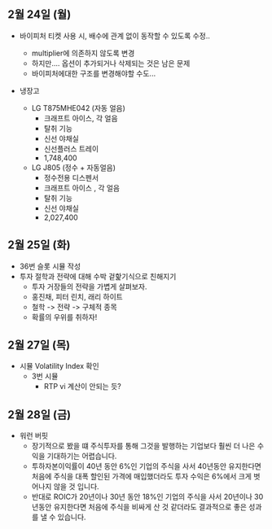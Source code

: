 
## 2월 24일 (월)

- 바이피처 티켓 사용 시, 배수에 관계 없이 동작할 수 있도록 수정..
	- multiplier에 의존하지 않도록 변경
	- 하지만.... 옵션이 추가되거나 삭제되는 것은 남은 문제
	- 바이피처에대한 구조를 변경해야할 수도...

- 냉장고
	- LG T875MHE042 (자동 얼음)
		- 크래프트 아이스, 각 얼음
		- 탈취 기능 
		- 신선 야채실
		- 신선플러스 트레이
		- 1,748,400
	- LG J805 (정수 + 자동얼음)
		- 정수전용 디스펜서
		- 크래프트 아이스 , 각 얼음
		- 탈취 기능
		- 신선 야채실
		- 2,027,400

## 2월 25일 (화)

- 36번 슬롯 시뮬 작성
- 투자 절학과 전략에 대해 수박 겉핥기식으로 친해지기
	- 투자 거장들의 전략을 가볍게 살펴보자.
	- 홍진채, 피터 린치, 래리 하이트
	- 철학 -> 전략 -> 구체적 종목
	- 확률의 우위를 취하자!


 ## 2월 27일 (목)

- 시뮬 Volatility Index 확인
	- 3번 시뮬
		- RTP vi 계산이 안되는 듯?


## 2월 28일 (금)

- 워런 버핏
	- 장기적으로 봤을  떄 주식투자를 통해 그것을 발행하는 기업보다 훨씬 더 나은 수익을 기대하기는 어렵습니다.
	- 투하자본이익률이 40년 동안 6%인 기업의 주식을 사서 40년동안 유지한다면 처음에 주식을 대폭 할인된 가격에 매입했더라도 투자 수익은 6%에서 크게 벗어나지 않을 것 입니다.
	- 반대로 ROIC가 20년이나 30년 동안 18%인 기업의 주식을 사서 20년이나 30년동안 유지한다면 처음에 주식을 비싸게 산 것 같더라도 결과적으로 좋은 성과를 낼 수 있습니다.
